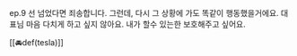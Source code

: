 ep.9
선 넘었다면 죄송합니다. 그런데, 다시 그 상황에 가도 똑같이 행동했을거에요. 대표님 마음 다치게 하고 싶지 않아요. 내가 할수 있는한 보호해주고 싶어요.

[[🚘def(tesla)]]
